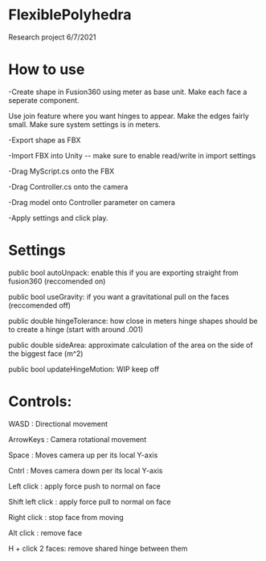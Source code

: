 # FlexiblePolyhedra
Research project 6/7/2021

# How to use
-Create shape in Fusion360 using meter as base unit. Make each face a seperate component.

 Use join feature where you want hinges to appear. Make the edges fairly small. Make sure system settings is in meters.
 
-Export shape as FBX

-Import FBX into Unity -- make sure to enable read/write in import settings

-Drag MyScript.cs onto the FBX

-Drag Controller.cs onto the camera

-Drag model onto Controller parameter on camera

-Apply settings and click play.

# Settings
  public bool autoUnpack: enable this if you are exporting straight from fusion360 (reccomended on)
  
  public bool useGravity: if you want a gravitational pull on the faces (reccomended off)
  
  public double hingeTolerance: how close in meters hinge shapes should be to create a hinge (start with around .001)
  
  public double sideArea: approximate calculation of the area on the side of the biggest face (m^2)
  
  public bool updateHingeMotion: WIP keep off

# Controls:
WASD  : Directional movement

ArrowKeys : Camera rotational movement 

Space : Moves camera up per its local Y-axis

Cntrl : Moves camera down per its local Y-axis

Left click : apply force push to normal on face

Shift left click : apply force pull to normal on face 

Right click : stop face from moving

Alt click : remove face

H + click 2 faces: remove shared hinge between them


    
